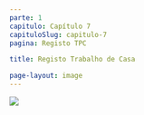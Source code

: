```yaml
---
parte: 1
capitulo: Capítulo 7
capituloSlug: capitulo-7
pagina: Registo TPC

title: Registo Trabalho de Casa

page-layout: image
---
```


<img src="{{site.baseurl}}/assets/graphics/content/formulario.png"/>